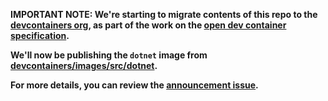**IMPORTANT NOTE: We're starting to migrate contents of this repo to the
[devcontainers org](HTTPS://github.com/devcontainers), as part of the work on
the [open dev container specification](HTTPS://containers.dev).**

**We'll now be publishing the `dotnet` image from
[devcontainers/images/src/dotnet](HTTPS://github.com/devcontainers/images/tree/main/src/dotnet).**

**For more details, you can review the
[announcement issue](HTTPS://github.com/microsoft/vscode-dev-containers/issues/1589).**
